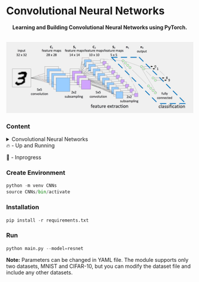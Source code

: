 # Convolutional Neural Networks

<center><strong>Learning and Building Convolutional Neural Networks using PyTorch.</strong></center>
<br>

![Convolutional Neural Network](Images/cnn.jpg)

### Content

<details>
  <summary> Convolutional Neural Networks</summary>
<br>
<details>
  <summary>🔥 AlexNet</summary>
<p>

Before AlexNet, SIFT(scale-invariant feature transform), SURF or HOG were some of the hand tuned feature extractors for Computer Vision.

  In AlexNet, Interestingly in the lowest layers of the network, the model learned feature extractors that resembled some traditional filters.
Higher layers in the network might build upon these representations to represent larger structures, like eyes, noses, blades of grass, and so on.
Even higher layers might represent whole objects like people, airplanes, dogs, or frisbees. Ultimately, the final hidden state learns a compact
representation of the image that summarizes its contents such that data belonging to different categories can be easily separated.
Challenges perceived before AlexNet:

  Computational Power:

  Due to the limited memory in early GPUs, the original AlexNet used a dual data stream design, so that each of their two GPUs could be responsible
for storing and computing only its half of the model. Fortunately, GPU memory is comparatively abundant now, so we rarely need to break up models
across GPUs these days.

  Data Availability:

  ImageNet was released during this period by researchers under Fei-Fei Li with 1 million images, 1000 images per class with total of 1000 class.

  Note:
    Instead of using ImageNet, I am using MNIST and resizing the image to 224 x 224 dimension to make it justify with the AlexNet architecture.
</p>
  
 <img src="Images/alexnet.png" alt="AlexNet">
</details>

<details>
  <summary>🔥 VGGNet</summary>
  <p>
    
 VGGNet brings in the idea of buliding a block of network like a template unlike previous CNN architecture 
 where the network is built layer by layer with increasing complexity.
  
 VGG network helps researchers think in terms of block of network. A typical network of convolution would 
require following steps
  
* Conv with padding for maintaining resolution.
* Activation Function
* Pooling for spatial downsampling
  
Note: I don't recommend running this until you have GPU, the number of parameters is increased by huge number compared
to AlexNet.
  
Changes made for faster convergence and which deviates from VGG Net is learning rate is changed to 0.05 and reduce the
number channels by 1/4th.
  
Check out the loss with these changes, since lr is high compared to typical values, the loss moves drastically and then
converges. Without Xavier's Weight Initialization, the model performs poorly.

Why VGG is slower than AlexNet?

  One reason is that AlexNet uses (11x11 with a stride of 4), while VGG uses very small receptive fields (3x3 with a
stride of 1) which makes it slower to move over the image and overall the parameters are 3 times the AlexNet.
This architecture is VGG-11.
  </p>
<img src="Images/vggnet.png" alt="VGGNet">
</details>
<details>
  <summary>🔥 NIN</summary>
<p>
  
  <strong>Network In Network introduced one of the key concept in deep neural network of dimension downsampling/upsampling using 1x1Conv layer.
  It applies MLP on the channels for each pixel separately.</strong>

  The idea behind NiN is to apply a fully-connected layer at each pixel location (for each height and width). 
If we tie the weights across each spatial location, we could think of this as a 1×1 convolutional layer 
or as a fully-connected layer acting independently on each pixel location. Another way to view this is to think
of each element in the spatial dimension (height and width) as equivalent to an example and a channel as equivalent
to a feature.

  NIN introduces the 1x1 Convolution. Smaller batch size results in better performance even though it is slow.
  </p>
  
<img src="Images/nin.png" alt="NIN">
</details>
<details>
<summary>🔥 GoogLeNet</summary>
<p>
  
It combined ideas from NIN and VGG network introducing InceptionV1 also known as GoogLeNet. 

In AlexNet, we've used 11x11 Conv, in NIN, we used 1x1 Conv. And in this paper, we identify
among different kernel, which sized convolutional kernels are best. It is the version 1 of Inception
model. 

GoogLeNet introduces the concept of parallel concatenation of networks. We bulid Inception block and 
which is repeated in the architecture.

Some intution on the architecture, since the various different sized filters are at work, different spatial
relations are extracted by different filters efficiently. It also allocates different amt of parameters
across different filters.

* 1×1 convolutions reduce channel dimensionality on a per-pixel level. Maximum pooling reduces the resolution.
* If you're wondering how these dimensions were decided, it is based on trial and error & based on ImageNet 
Dataset.
</p>
<img src="Images/googlenet.png" alt="GoogLeNet">
</details>
<details>
<summary>🔥 BatchNorm + ConvNet</summary>
<p>
  BatchNorm was introduced as a concept to **normalize the mini-batches traversing through the layer** and had an impactful results having **regularization** effect. But why BatchNorm is effective is quite unclear? the author suggests that BatchNorm reduce internal variant shift but other researchers  pointed out that the effects which batchNorm is effective against is not related to covariant shift. It is still widely discussed topic in DL.
  </p>
<img src="Images/batchnorm.png" alt="BatchNorm + ConvNet">
</details>
<details>
<summary>🔥 ResNet</summary>
<p>
  
ResNet Architecture has huge influence in current DNN architectures. It introduces the idea of **skip connection**, a concept of **adding** an unfiltered input to the conv layers.
  
Why ResNet?

To understand the network as we add more layers, does it becomes more expressive of the
task in hand or otherwise.

Key idea of ResNet is adding more layers which acts as a Identity function, i.e. if our
underlying mapping function which the network is trying to learn is F(x) = x, then instead
of trying to learn F(x) with Conv layers between them, we can directly add an skip connection
to tend the weight and biases of F(x) to zero. This is part of the explanation from D2L.
Adding new layer led to ResNet Block in the ResNet Architecture.

In ResNet block, in addition to typical Conv layers the authors introduce a parallel identity 
mapping skipping the conv layers to directly connect the input with output of conv layers.
A such connection is termed as Skip Connection or Residual connection.

Things to note while adding the skip connection to output conv block is the dimensions.Important
to note, as mentioned earlier in NIN network, we can use 1x1 Conv to increase and decrease the 
dimension.

In the code block, we have built ResNet18 architecture:

There are 4 convolutional layers in each module (excluding the 1×1 convolutional layer). 
Together with the first 7×7 convolutional layer and the final fully-connected layer, there are 
18 layers in total. Therefore, this model is commonly known as ResNet-18.
</p>
<img src="Images/resnet.png" alt="ResNet">
</details>
<details>
<summary>🔥 DenseNet</summary>
  <p>
    
Building upon ResNet, DenseNet introduced the idea of **concatenating** the previous layers 
output and as well the inputs to the next layers.
    
In ResNet, we see how the skip connection added as identity function from the inputs
to interact with the Conv layers. But in DenseNet, we see instead of adding skip 
connection to Conv layers, we can append or concat the output of identity function
with output of Conv layers.

In ResNet, it is little tedious to make the dimensions to match for adding the skip
connection and Conv Layers, but it is much simpler in DenseNet, as we concat the 
both the X and Conv's output.

The key idea or the reason its called DenseNet is because the next layers not only get
the input from previous layer but also preceeding layers before the previous layer. So 
the next layer becomes dense as it loaded with output from previous layers.

Check Figure 7.7.2 from https://d2l.ai/chapter_convolutional-modern/densenet.html for 
why DenseNet is Dense?

Two blocks comprise DenseNet, one is DenseBlock for concat operation and other is 
transition layer for controlling channels meaning dimensions (recall 1x1 Conv).
  </p>
<img src="Images/Densenet.png" alt="DenseNet">
</details>
<details>
<summary>🔥 Squeeze And Excitation Network</summary>
<p>
  
A typical convolution network has kernels running through image channels and combining
the feature maps generated per channel. For each channel, we'll have separate kernel which
learns the weights through backpropagation.
  
The idea is to understand the interdependencies between channels of the images by explicitly
modeling on it and hence to make the network sensitive to informative features which is further
exploited in the next set of transformation.

  * Squeeze(Global Information Embedding) operation converts feature maps into single value per channel.
  * Excitation(Adaptive Recalibration) operation converts this single value into per-channel weight.

  Squeeze turns (C x H x W) into (C x 1 x 1) using Global Average Pooling.
  
  Excitation turns (C x 1 x 1) into (C x H x W) channel weights using 2 FC layer with activation function
  inbetween, then which is expanded as same size as input.

  Rescale the output from excitation operation into feature maps as earlier.

  Based on the depth of the network, the role played by SE operation is differs. At early layers,
it excites shared low level representation irrespective of the classes. But in later stage, SE 
network responds differently based input class.
SE Block is simple and is added with existing CNN architecture to enhance the performance like 
ResNet or Inception V1 etc.

  Reference: https://amaarora.github.io/2020/07/24/SeNet.html
</p>
<img src="Images/senet.png" alt="SENet">
</details>
<details>
<summary>🔥 MLP-Mixer</summary>
  <p>
    
This particular network doesn't come under convolutional networks as the key idea is to use simple MLP architecture.

MLP-Mixer is a multi-layer perceptron based model, it uses common techniques like non-linearites, matrix multiplication,
normalization, skip connections etc. This paper is very interesting to the fact that when MLP was introduced, it was 
particular made upfront that the MLP architectures cannot capture translation invariance in an image. 

Let's see how things have changed. The Network uses a block of MLP Block with two linear layers and one activation function
GELU unit. Along with MLPBlock, there are two simple small block called as token mixer and channel mixer. Normalization is 
done throughout the network using Layer Normalization.

* First, the image is converted into patches
* These patches are also called as tokens.
* MLP is a Feedforward network.
* In Token Mixer, we mix these tokens using MLP, it learns spatial locations.
* In Channel Mixer, we mix the channels using MLP, it learns channel dependencies.
* The we combine of channel mixer and token mixer.
* It passed into Global Average Pooling and then 
into Fully connected layer.

Best tutorial to learn about einops: https://github.com/arogozhnikov/einops/blob/master/docs
  </p>
<img src="Images/mlpmixer.png" alt="MLP-Mixer">
</details>
<details>
<summary>🔥 MobileNet</summary>
<p>
  
A convolutional neural network with large number of layers is expensive, both interms of memory and the 
hardware requirement for inference and thus deploying such models in mobile devices is not feasible.

To overcome the above challenge, a group of researchers from Google built a neural network model 
optimized for mobile devices referred as MobileNet. Underlying idea of mobilenet is depthwise
seperable convolutions consisting of depthwise and a pointwise convolution to build lighter models.

MobileNet introduces two hyperparameters

* Width Multiplier

Width muliplier (denoted by α) is a global hyperparameter that is used to construct smaller and less 
computionally expensive models.Its value lies between 0 and 1.For a given layer and value of α, the 
number of input channels 'M' becomes α * M and the number of output channels 'N' becomes α * N hence 
reducing the cost of computation and size of the model at the cost of performance.The computation cost 
and number of parameters decrease roughly by a factor of α2.Some commonly used values of α are 1,0.75,0.5,0.25.

* Resolution Multiplier

The second parameter introduced in MobileNets is called resolution multiplier and is denoted by ρ.This 
hyperparameter is used to decrease the resolution of the input image and this subsequently reduces the 
input to every layer by the same factor. For a given value of ρ the resolution of the input image becomes 
224 * ρ. This reduces the computational cost by a factor of ρ2.

The above parameters helps in trade-off between latency (speed of inference) and accuracy.

MobileNet is 28 layers neural net represented by both the depthwise convolution and pointwise convolution.

 - Depthwise convolution is the channel-wise n×n spatial convolution. 
 Suppose in the figure above, we have 5 channels, then we will have 5 n×n spatial convolution.

 - Pointwise convolution actually is the 1×1 convolution to change the dimension.
</p>
<img src="Images/mobilenetv1.png" alt="MobileNetV1">
</details>
<details>
  <summary>🔥 InceptionV3</summary>
  <p>
      
"The Inception deep convolutional architecture was introduced as GoogLeNet, here named Inception-v1. 
Later the Inception architecture was refined in various ways, first by the introduction of batch 
normalization (Inception-v2). Later by additional factorization ideas in the third iteration 
which is referred as Inception-v3.”

Factorizing Convolution: Idea is to decrease the number of connections/parameters without reducing
the performance.

* Factorizing large kernel into two similar smaller kernels
    - Using 1 5x5 kernel, number of parameters is 5x5=25
    - Using 2 3x3 kernel instead of one 5x5, gives 3x3 + 3x3 = 18 parameters.
    - Number of parameter is reduced by 28%.

* Factorizing large kernel into two assimilar smaller kernels
    - By using 3×3 filter, number of parameters = 3×3=9
    - By using 3×1 and 1×3 filters, number of parameters = 3×1+1×3=6
    - Number of parameters is reduced by 33%

* If we look into InceptionV1 i.e. GoogLeNet, we have inception block which uses 5x5 kernel and 3x3 
kernel, factorizing technique can reduce the number of parameters in the networks.

Other Changes:

From InceptionV1, we bring in Auxillary classifier which acts as regularizer. We also see, efficient
grid size reduction using factorization instead of standard pooling which is expensive and greedy operation.
Label smoothing, to prevent a particular label from dominating all other class.
</p>
<img src="Images/inceptionv3.png" alt="InceptionV3">
</details>
<details>
  <summary>🔥 Xception</summary>
  <p>
    
The network uses a modified version of Depthwise Seperable Convolution. It combines
ideas from MobileNetV1 like depthwise seperable conv and from InceptionV3, the order 
of the layers like conv1x1 and then spatial kernels.

In modified Depthwise Seperable Convolution network, the order of operation is changed
by keeping Conv1x1 and then the spatial convolutional kernel. And the other difference
is the absence of Non-Linear activation function. And with inclusion of residual 
connections impacts the performs of Xception widely.
  </p>
  <img src="Images/Xception.png" alt="Xception">
  </details>
<details>
  <summary>🚀 ResNeXt</summary>
</details>
<details>
  <summary>🚀 MobileNetV2</summary>
</details>
<details>
  <summary>🚀 SqueezeNet</summary>
</details>
<details>
  <summary>🚀 EfficientNet</summary>
</details>
</details>
🔥 - Up and Running

🚀 - Inprogress

<!--##########################################################################################-->

### Create Environment
```python
python -m venv CNNs 
source CNNs/bin/activate 
```

### Installation
```python
pip install -r requirements.txt
```

### Run
```python
python main.py --model=resnet
```

**Note:** Parameters can be changed in YAML file. The module supports only two datasets, MNIST and CIFAR-10, but you can modify the dataset file and include any other datasets.
